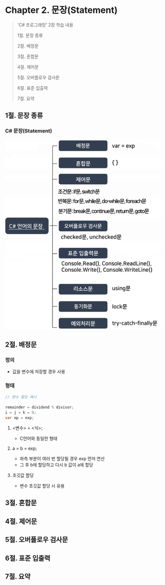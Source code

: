 # Chapter 2. 문장(Statement)

> 'C# 프로그래밍' 2장 학습 내용
>
> 1절. 문장 종류
>
> 2절. 배정문
>
> 3절. 혼합문
>
> 4절. 제어문
>
> 5절. 오버플로우 검사문
>
> 6절. 표준 입출력
>
> 7절. 요약

## 1절. 문장 종류

### C# 문장(Statement)

<img src="https://github.com/BangYunseo/TIL/blob/main/Language/C%23/Image/ch02/2-1-StatementType.PNG" height="auto" />

## 2절. 배정문

### 정의

- 값을 변수에 저장할 경우 사용

### 형태

```C#
// 변수 할당 예시

remainder = dividend % divisor;
i = j = k = 0;
var op = exp;
```

1. <변수> = <식>;

   - C언어와 동일한 형태

2. a = b = exp;

   - 좌측 부분이 여러 번 할당될 경우 exp 먼저 연산
   - 그 후 b에 할당하고 다시 b 값이 a에 할당

3. 초깃값 할당
   - 변수 초깃값 할당 시 유용

## 3절. 혼합문

## 4절. 제어문

## 5절. 오버플로우 검사문

## 6절. 표준 입출력

## 7절. 요약
